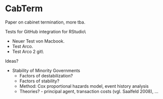 # CabTerm
Paper on cabinet termination, more tba.

Tests for GitHub integration for RStudio\\

+ Neuer Test von Macbook.
+ Test Arco.
+ Test Arco 2 git\\

Ideas?
+ Stability of Minority Governments
  + Factors of destabilization?
  + Factors of stability?
  + Method: Cox proportional hazards model, event history analysis
  + Theories? - principal agent, transaction costs (vgl. Saalfeld 2008), ...
